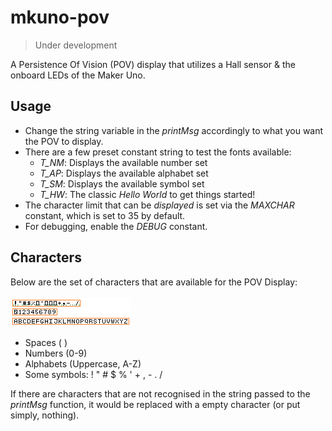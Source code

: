 # mkuno-pov
> Under development

A Persistence Of Vision (POV) display that utilizes a Hall sensor &amp; the onboard LEDs of the Maker Uno.

## Usage
- Change the string variable in the _printMsg_ accordingly to what you want the POV to display. 
- There are a few preset constant string to test the fonts available: 
  - *T_NM*: Displays the available number set
  - *T_AP*: Displays the available alphabet set
  - *T_SM*: Displays the available symbol set
  - *T_HW*: The classic *Hello World* to get things started!
- The character limit that can be _displayed_ is set via the _MAXCHAR_ constant, which is set to 35 by default.
- For debugging, enable the *DEBUG* constant.


## Characters
Below are the set of characters that are available for the POV Display:
<br/><br/>
![](f7x7.png)
<br/>
- Spaces ( )
- Numbers (0-9)
- Alphabets (Uppercase, A-Z)
- Some symbols: ! " # $ % ' + , - . /

If there are characters that are not recognised in the string passed to the *printMsg* function, it would be replaced with a empty character (or put simply, nothing).





